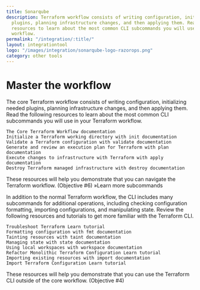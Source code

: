 ```yaml
---
title: Sonarqube
description: Terraform workflow consists of writing configuration, initializing needed
  plugins, planning infrastructure changes, and then applying them. Read the following
  resources to learn about the most common CLI subcommands you will use in your Terraform
  workflow.
permalink: "/integration/:title/"
layout: integrationtool
logo: "/images/integration/sonarqube-logo-razorops.png"
category: other tools
---
```


# Master the workflow

The core Terraform workflow consists of writing configuration, initializing needed plugins, planning infrastructure changes, and then applying them. Read the following resources to learn about the most common CLI subcommands you will use in your Terraform workflow.

    The Core Terraform Workflow documentation
    Initialize a Terraform working directory with init documentation
    Validate a Terraform configuration with validate documentation
    Generate and review an execution plan for Terraform with plan documentation
    Execute changes to infrastructure with Terraform with apply documentation
    Destroy Terraform managed infrastructure with destroy documentation

These resources will help you demonstrate that you can navigate the Terraform workflow. (Objective #6)
»Learn more subcommands

In addition to the normal Terraform workflow, the CLI includes many subcommands for additional operations, including checking configuration formatting, importing configurations, and manipulating state. Review the following resources and tutorials to get more familiar with the Terraform CLI.

    Troubleshoot Terraform Learn tutorial
    Formatting configuration with fmt documentation
    Tainting resources with taint documentation
    Managing state with state documentation
    Using local workspaces with workspace documentation
    Refactor Monolithic Terraform Configuration Learn tutorial
    Importing existing resources with import documentation
    Import Terraform Configuration Learn tutorial

These resources will help you demonstrate that you can use the Terraform CLI outside of the core workflow. (Objective #4)
